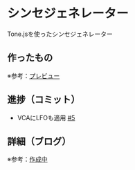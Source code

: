 # シンセジェネレーター

Tone.jsを使ったシンセジェネレーター

## 作ったもの

※参考：[プレビュー]()

## 進捗（コミット）

- VCAにLFOも適用  [#5](https://github.com/ryo-i/synth-generator/issues/5)

## 詳細（ブログ）

※参考：[作成中]()
